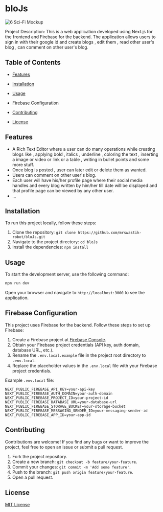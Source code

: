 # bloJs

![6  Sci-Fi Mockup](https://github.com/mrswastik-robot/bloJs/assets/107865087/24a9f769-0e2d-458b-abb9-f78a59b43fb3)


Project Description: This is a web application developed using Next.js for the frontend and Firebase for the backend. The application allows users to sign in with their google id and create blogs , edit them , read other user's blog , can comment on other user's blog.

## Table of Contents

- [Features](#features)
- [Installation](#installation)

- [Usage](#usage)
- [Firebase Configuration](#firebase-configuration)
- [Contributing](#contributing)
- [License](#license)

## Features

- A Rich Text Editor where a user can do many operations while creating blogs like , applying bold , italics , underline , coloring the text , inserting a image or video or link or a table , writing in bullet points and some more stuff.
- Once blog is posted , user can later edit or delete them as wanted.
- Users can comment on other user's blog.
- Each user will have his/her profile page where their social media handles and every blog written by him/her till date will be displayed and that profile page can be viewed by any other user.
- ...

## Installation

To run this project locally, follow these steps:

1. Clone the repository: `git clone https://github.com/mrswastik-robot/bloJs.git`
2. Navigate to the project directory: `cd bloJs`
3. Install the dependencies: `npm install`

## Usage

To start the development server, use the following command:

```bash
npm run dev
```

Open your browser and navigate to `http://localhost:3000` to see the application.

## Firebase Configuration

This project uses Firebase for the backend. Follow these steps to set up Firebase:

1. Create a Firebase project at [Firebase Console](https://console.firebase.google.com).
2. Obtain your Firebase project credentials (API key, auth domain, database URL, etc.).
3. Rename the `.env.local.example` file in the project root directory to `.env.local`.
4. Replace the placeholder values in the `.env.local` file with your Firebase project credentials.

Example `.env.local` file:

```env
NEXT_PUBLIC_FIREBASE_API_KEY=your-api-key
NEXT_PUBLIC_FIREBASE_AUTH_DOMAIN=your-auth-domain
NEXT_PUBLIC_FIREBASE_PROJECT_ID=your-project-id
NEXT_PUBLIC_FIREBASE_DATABASE_URL=your-database-url
NEXT_PUBLIC_FIREBASE_STORAGE_BUCKET=your-storage-bucket
NEXT_PUBLIC_FIREBASE_MESSAGING_SENDER_ID=your-messaging-sender-id
NEXT_PUBLIC_FIREBASE_APP_ID=your-app-id
```

## Contributing

Contributions are welcome! If you find any bugs or want to improve the project, feel free to open an issue or submit a pull request.

1. Fork the project repository.
2. Create a new branch: `git checkout -b feature/your-feature`.
3. Commit your changes: `git commit -m 'Add some feature'`.
4. Push to the branch: `git push origin feature/your-feature`.
5. Open a pull request.

## License

[MIT License](LICENSE)

